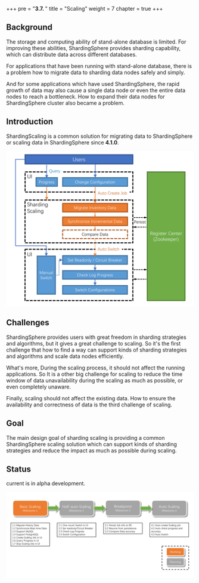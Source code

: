 +++
pre = "<b>3.7. </b>"
title = "Scaling"
weight = 7
chapter = true
+++

## Background

The storage and computing ability of stand-alone database is limited. For improving these abilities, ShardingSphere provides sharding capability, which can distribute data across different databases.

For applications that have been running with stand-alone database, there is a problem how to migrate data to sharding data nodes safely and simply.

And for some applications which have used ShardingSphere, the rapid growth of data may also cause a single data node or even the entire data nodes to reach a bottleneck.
How to expand their data nodes for ShardingSphere cluster also became a problem.

## Introduction

ShardingScaling is a common solution for migrating data to ShardingSphere or scaling data in ShardingSphere since **4.1.0**.

![Scaling Overview](../img/scaling-overview.en.png)

## Challenges

ShardingSphere provides users with great freedom in sharding strategies and algorithms, but it gives a great challenge to scaling.
So it's the first challenge that how to find a way can support kinds of sharding strategies and algorithms and scale data nodes efficiently.

What's more, During the scaling process, it should not affect the running applications. 
So It is a other big challenge for scaling to reduce the time window of data unavailability during the scaling as much as possible, or even completely unaware.

Finally, scaling should not affect the existing data. How to ensure the availability and correctness of data is the third challenge of scaling.

## Goal

The main design goal of sharding scaling is providing a common ShardingSphere scaling solution which can support kinds of sharding strategies and reduce the impact as much as possible during scaling.

## Status

current is in alpha development.

![Roadmap](../img/roadmap.en.png) 